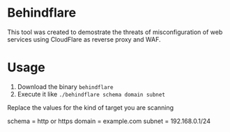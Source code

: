 # Behindflare

This tool was created to demostrate the threats of misconfiguration of web services using CloudFlare as reverse proxy and WAF.  

# Usage

1. Download the binary `behindflare`
2. Execute it like `./behindflare schema domain subnet`  

Replace the values for the kind of target you are scanning

schema = http or https
domain = example.com
subnet = 192.168.0.1/24